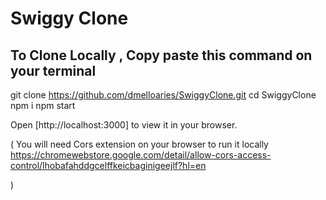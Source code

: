 # Swiggy Clone

## To Clone Locally , Copy paste this command on your terminal

git clone https://github.com/dmelloaries/SwiggyClone.git
cd SwiggyClone
npm i
npm start 

Open [http://localhost:3000] to view it in your browser.


(
    You will need Cors extension on your browser to run it locally
    https://chromewebstore.google.com/detail/allow-cors-access-control/lhobafahddgcelffkeicbaginigeejlf?hl=en

)


